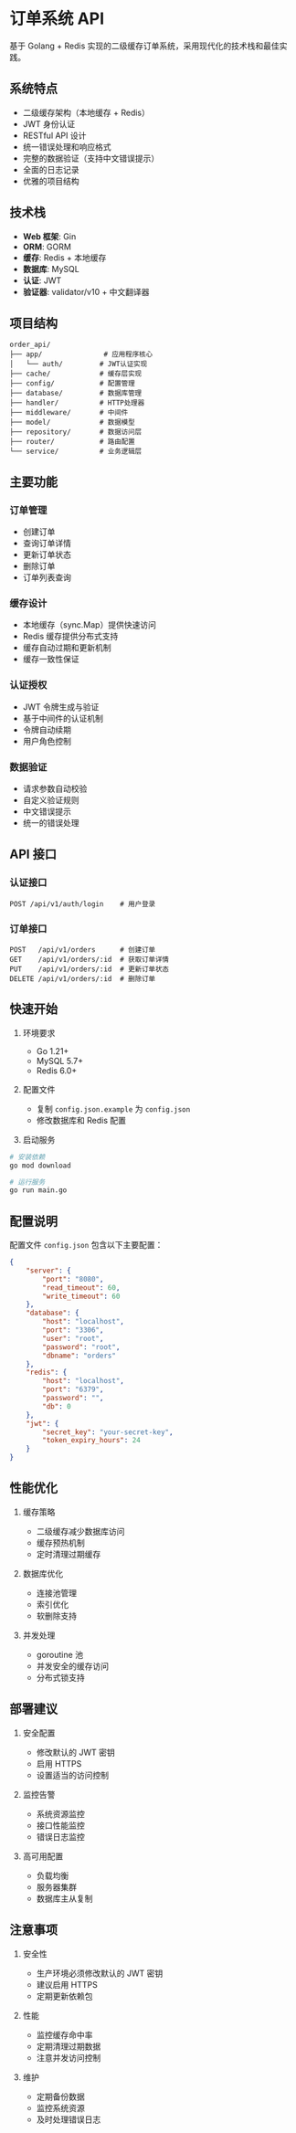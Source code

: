# 订单系统 API

基于 Golang + Redis 实现的二级缓存订单系统，采用现代化的技术栈和最佳实践。

## 系统特点

- 二级缓存架构（本地缓存 + Redis）
- JWT 身份认证
- RESTful API 设计
- 统一错误处理和响应格式
- 完整的数据验证（支持中文错误提示）
- 全面的日志记录
- 优雅的项目结构

## 技术栈

- **Web 框架**: Gin
- **ORM**: GORM
- **缓存**: Redis + 本地缓存
- **数据库**: MySQL
- **认证**: JWT
- **验证器**: validator/v10 + 中文翻译器

## 项目结构

```
order_api/
├── app/               # 应用程序核心
│   └── auth/         # JWT认证实现
├── cache/            # 缓存层实现
├── config/           # 配置管理
├── database/         # 数据库管理
├── handler/          # HTTP处理器
├── middleware/       # 中间件
├── model/            # 数据模型
├── repository/       # 数据访问层
├── router/           # 路由配置
└── service/          # 业务逻辑层
```

## 主要功能

### 订单管理
- 创建订单
- 查询订单详情
- 更新订单状态
- 删除订单
- 订单列表查询

### 缓存设计
- 本地缓存（sync.Map）提供快速访问
- Redis 缓存提供分布式支持
- 缓存自动过期和更新机制
- 缓存一致性保证

### 认证授权
- JWT 令牌生成与验证
- 基于中间件的认证机制
- 令牌自动续期
- 用户角色控制

### 数据验证
- 请求参数自动校验
- 自定义验证规则
- 中文错误提示
- 统一的错误处理

## API 接口

### 认证接口
```
POST /api/v1/auth/login    # 用户登录
```

### 订单接口
```
POST   /api/v1/orders      # 创建订单
GET    /api/v1/orders/:id  # 获取订单详情
PUT    /api/v1/orders/:id  # 更新订单状态
DELETE /api/v1/orders/:id  # 删除订单
```

## 快速开始

1. 环境要求
   - Go 1.21+
   - MySQL 5.7+
   - Redis 6.0+

2. 配置文件
   - 复制 `config.json.example` 为 `config.json`
   - 修改数据库和 Redis 配置

3. 启动服务
```bash
# 安装依赖
go mod download

# 运行服务
go run main.go
```

## 配置说明

配置文件 `config.json` 包含以下主要配置：

```json
{
    "server": {
        "port": "8080",
        "read_timeout": 60,
        "write_timeout": 60
    },
    "database": {
        "host": "localhost",
        "port": "3306",
        "user": "root",
        "password": "root",
        "dbname": "orders"
    },
    "redis": {
        "host": "localhost",
        "port": "6379",
        "password": "",
        "db": 0
    },
    "jwt": {
        "secret_key": "your-secret-key",
        "token_expiry_hours": 24
    }
}
```

## 性能优化

1. 缓存策略
   - 二级缓存减少数据库访问
   - 缓存预热机制
   - 定时清理过期缓存

2. 数据库优化
   - 连接池管理
   - 索引优化
   - 软删除支持

3. 并发处理
   - goroutine 池
   - 并发安全的缓存访问
   - 分布式锁支持

## 部署建议

1. 安全配置
   - 修改默认的 JWT 密钥
   - 启用 HTTPS
   - 设置适当的访问控制

2. 监控告警
   - 系统资源监控
   - 接口性能监控
   - 错误日志监控

3. 高可用配置
   - 负载均衡
   - 服务器集群
   - 数据库主从复制

## 注意事项

1. 安全性
   - 生产环境必须修改默认的 JWT 密钥
   - 建议启用 HTTPS
   - 定期更新依赖包

2. 性能
   - 监控缓存命中率
   - 定期清理过期数据
   - 注意并发访问控制

3. 维护
   - 定期备份数据
   - 监控系统资源
   - 及时处理错误日志
